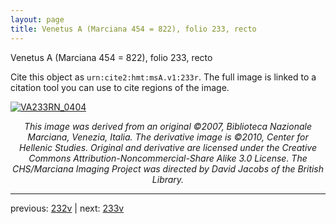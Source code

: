 ```yaml
---
layout: page
title: Venetus A (Marciana 454 = 822), folio 233, recto
---
```


Venetus A (Marciana 454 = 822), folio 233, recto

Cite this object as `urn:cite2:hmt:msA.v1:233r`.  The full image is linked to a citation tool you can use to cite regions of the image.

[![VA233RN_0404](http://www.homermultitext.org/iipsrv?IIIF=/project/homer/pyramidal/deepzoom/hmt/vaimg/2017a/VA233RN_0404.tif/full/800,/0/default.jpg)](http://www.homermultitext.org/ict2/?urn=urn:cite2:hmt:vaimg.2017a:VA233RN_0404) 

<p style="text-align: center; font-style: italic;">This image was derived from an original ©2007, Biblioteca Nazionale Marciana, Venezia, Italia. The derivative image is ©2010, Center for Hellenic Studies. Original and derivative are licensed under the Creative Commons Attribution-Noncommercial-Share Alike 3.0 License. The CHS/Marciana Imaging Project was directed by David Jacobs of the British Library.</p>

---

previous: [232v](../232v/) | next: [233v](../233v/)